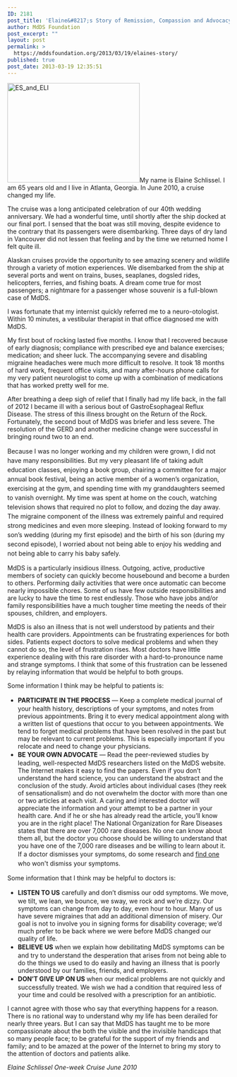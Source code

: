 ```yaml
---
ID: 2181
post_title: 'Elaine&#8217;s Story of Remission, Compassion and Advocacy'
author: MdDS Foundation
post_excerpt: ""
layout: post
permalink: >
  https://mddsfoundation.org/2013/03/19/elaines-story/
published: true
post_date: 2013-03-19 12:35:51
---
```

<a href="http://mddsfoundation.files.wordpress.com/2013/03/es_and_eli.jpg"><img class="alignleft size-medium wp-image-2195" src="http://mddsfoundation.files.wordpress.com/2013/03/es_and_eli.jpg?w=300" alt="ES_and_ELI" width="300" height="225" /></a>My name is Elaine Schlissel. I am 65 years old and I live in Atlanta, Georgia. In June 2010, a cruise changed my life.

The cruise was a long anticipated celebration of our 40th wedding anniversary. We had a wonderful time, until shortly after the ship docked at our final port. I sensed that the boat was still moving, despite evidence to the contrary that its passengers were disembarking. Three days of dry land in Vancouver did not lessen that feeling and by the time we returned home I felt quite ill.

Alaskan cruises provide the opportunity to see amazing scenery and wildlife through a variety of motion experiences. We disembarked from the ship at several ports and went on trains, buses, seaplanes, dogsled rides, helicopters, ferries, and fishing boats. A dream come true for most passengers; a nightmare for a passenger whose souvenir is a full-blown case of MdDS.

I was fortunate that my internist quickly referred me to a neuro-otologist. Within 10 minutes, a vestibular therapist in that office diagnosed me with MdDS.

My first bout of rocking lasted five months. I know that I recovered because of early diagnosis; compliance with prescribed eye and balance exercises; medication; and sheer luck. The accompanying severe and disabling migraine headaches were much more difficult to resolve. It took 18 months of hard work, frequent office visits, and many after-hours phone calls for my very patient neurologist to come up with a combination of medications that has worked pretty well for me.

After breathing a deep sigh of relief that I finally had my life back, in the fall of 2012 I became ill with a serious bout of GastroEsophageal Reflux Disease. The stress of this illness brought on the Return of the Rock. Fortunately, the second bout of MdDS was briefer and less severe. The resolution of the GERD and another medicine change were successful in bringing round two to an end.

<span style="line-height: 1.5;">Because I was no longer working and my children were grown, I did not have many responsibilities. But my very pleasant life of taking adult education classes, enjoying a book group, chairing a committee for a major annual book festival, being an active member of a women’s organization, exercising at the gym, and spending time with my granddaughters seemed to vanish overnight. My time was spent at home on the couch, watching television shows that required no plot to follow, and dozing the day away. The migraine component of the illness was extremely painful and required strong medicines and even more sleeping. Instead of looking forward to my son’s wedding (during my first episode) and the birth of his son (during my second episode), I worried about not being able to enjoy his wedding and not being able to carry his baby safely.</span>

MdDS is a particularly insidious illness. Outgoing, active, productive members of society can quickly become housebound and become a burden to others. Performing daily activities that were once automatic can become nearly impossible chores. Some of us have few outside responsibilities and are lucky to have the time to rest endlessly. Those who have jobs and/or family responsibilities have a much tougher time meeting the needs of their spouses, children, and employers.

MdDS is also an illness that is not well understood by patients and their health care providers. Appointments can be frustrating experiences for both sides. Patients expect doctors to solve medical problems and when they cannot do so, the level of frustration rises. Most doctors have little experience dealing with this rare disorder with a hard-to-pronounce name and strange symptoms. I think that some of this frustration can be lessened by relaying information that would be helpful to both groups.

Some information I think may be helpful to patients is:
<ul>
 	<li><span style="line-height: 1.5;"><strong>PARTICIPATE IN THE PROCESS</strong> — Keep a complete medical journal of your health history, descriptions of your symptoms, and notes from previous appointments. Bring it to every medical appointment along with a written list of questions that occur to you between appointments. We tend to forget medical problems that have been resolved in the past but may be relevant to current problems. This is especially important if you relocate and need to change your physicians.</span></li>
 	<li><strong><span style="line-height: 1.5;">BE YOUR OWN ADVOCATE</span></strong><span style="line-height: 1.5;"> — </span><span style="line-height: 1.5;">Read the peer-reviewed studies by leading, well-respected MdDS researchers listed on the MdDS website. The Internet makes it easy to find the papers. Even if you don’t understand the hard science, you can understand the abstract and the conclusion of the study. Avoid articles about individual cases (they reek of sensationalism) and do not overwhelm the doctor with more than one or two articles at each visit. A caring and interested doctor will appreciate the information and your attempt to be a partner in your health care. And if he or she has already read the article, you’ll know you are in the right place! The National Organization for Rare Diseases states that there are over 7,000 rare diseases. No one can know about them all, but the doctor you choose should be willing to understand that you have one of the 7,000 rare diseases and be willing to learn about it. If a doctor dismisses your symptoms, do some research and <a href="https://mddsfoundation.org/find-a-doctor/">find one</a> who won't </span><span style="line-height: 1.5;">dismiss your symptoms.</span></li>
</ul>
Some information that I think may be helpful to doctors is:
<ul>
 	<li><span style="line-height: 1.5;"><strong>LISTEN TO US</strong> carefully and don’t dismiss our odd symptoms. We move, we tilt, we lean, we bounce, we sway, we rock and we’re dizzy. Our symptoms can change from day to day, even hour to hour. Many of us have severe migraines that add an additional dimension of misery. Our goal is not to involve you in signing forms for disability coverage; we’d much prefer to be back where we were before MdDS changed our quality of life.</span></li>
 	<li><span style="line-height: 1.5;"><strong>BELIEVE US</strong> when we explain how debilitating MdDS symptoms can be and try to understand the desperation that arises from not being able to do the things we used to do easily and having an illness that is poorly understood by our families, friends, and employers.</span></li>
 	<li><span style="line-height: 1.5;"><strong>DON’T GIVE UP ON US</strong> when our medical problems are not quickly and successfully treated. We wish we had a condition that required less of your time and could be resolved with a prescription for an antibiotic.</span></li>
</ul>
I cannot agree with those who say that everything happens for a reason. There is no rational way to understand why my life has been derailed for nearly three years. But I can say that MdDS has taught me to be more compassionate about the both the visible and the invisible handicaps that so many people face; to be grateful for the support of my friends and family; and to be amazed at the power of the Internet to bring my story to the attention of doctors and patients alike.

<em>Elaine Schlissel</em>
<em> One-week Cruise</em>
<em> June 2010</em>